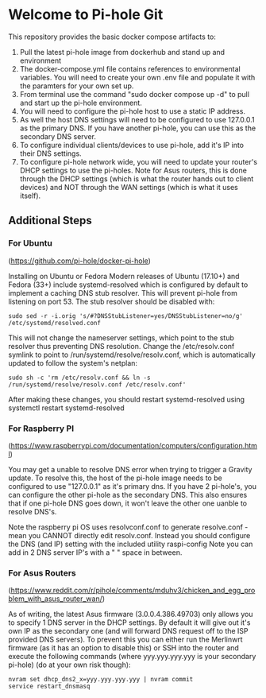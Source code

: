 # Welcome to Pi-hole Git

This repository provides the basic docker compose artifacts to:

1.  Pull the latest pi-hole image from dockerhub and stand up and environment
2.  The docker-compose.yml file contains references to environmental variables. You will need to create your own .env file and populate it with the paramters for your own set up.
3.  From terminal use the command "sudo docker compose up -d" to pull and start up the pi-hole environment.
4.  You will need to configure the pi-hole host to use a static IP address.  
5.  As well the host DNS settings will need to be configured to use 127.0.0.1 as the primary DNS.  If you have another pi-hole, you can use this as the secondary DNS server.
6.  To configure individual clients/devices to use pi-hole, add it's IP into their DNS settings.
7.  To configure pi-hole network wide, you will need to update your router's DHCP settings to use the pi-holes.  Note for Asus routers, this is done through the DHCP settings (which is what the router hands out to client devices) and NOT through the WAN settings (which is what it uses itself).  

## Additional Steps

### For Ubuntu
(https://github.com/pi-hole/docker-pi-hole)

Installing on Ubuntu or Fedora
Modern releases of Ubuntu (17.10+) and Fedora (33+) include systemd-resolved which is configured by default to implement a caching DNS stub resolver. This will prevent pi-hole from listening on port 53. The stub resolver should be disabled with: 

    sudo sed -r -i.orig 's/#?DNSStubListener=yes/DNSStubListener=no/g' /etc/systemd/resolved.conf

This will not change the nameserver settings, which point to the stub resolver thus preventing DNS resolution. Change the /etc/resolv.conf symlink to point to /run/systemd/resolve/resolv.conf, which is automatically updated to follow the system's netplan:

    sudo sh -c 'rm /etc/resolv.conf && ln -s /run/systemd/resolve/resolv.conf /etc/resolv.conf' 
    
After making these changes, you should restart systemd-resolved using systemctl restart systemd-resolved

### For Raspberry PI
(https://www.raspberrypi.com/documentation/computers/configuration.html)

You may get a unable to resolve DNS error when trying to trigger a Gravity update.  To resolve this, the host of the pi-hole image needs to be configured to use "127.0.0.1" as it's primary dns.  If you have 2 pi-hole's, you can configure the other pi-hole as the secondary DNS.  This also ensures that if one pi-hole DNS goes down, it won't leave the other one uanble to resolve DNS's.

Note the raspberry pi OS uses resolvconf.conf to generate resolve.conf - mean you CANNOT directly edit resolv.conf.  Instead you should configure the DNS (and IP) setting with the included utility raspi-config   Note you can add in 2 DNS server IP's with a " " space in between.

### For Asus Routers
(https://www.reddit.com/r/pihole/comments/mduhv3/chicken_and_egg_problem_with_asus_router_wan/)

As of writing, the latest Asus firmware (3.0.0.4.386.49703) only allows you to specify 1 DNS server in the DHCP settings.  By default it will give out it's own IP as the secondary one (and will forward DNS request off to the ISP provided DNS servers).  To prevent this you can either run the Merlinwrt firmware (as it has an option to disable this) or SSH into the router and execute the following commands (where yyy.yyy.yyy.yyy is your secondary pi-hole) (do at your own risk though):

    nvram set dhcp_dns2_x=yyy.yyy.yyy.yyy | nvram commit
    service restart_dnsmasq

